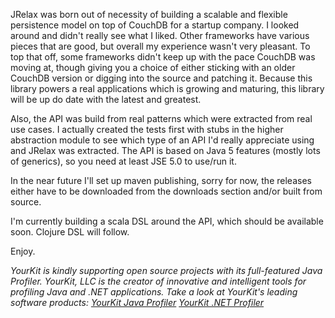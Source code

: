 JRelax was born out of necessity of building a scalable and flexible persistence model on top of CouchDB for a startup company.  I looked around and didn't really see what I liked.  Other frameworks have various pieces that are good, but overall my experience wasn't very pleasant.  To top that off, some frameworks didn't keep up with the pace CouchDB was moving at, though giving you a choice of either sticking with an older CouchDB version or digging into the source and patching it.  Because this library powers a real applications which is growing and maturing, this library will be up do date with the latest and greatest.  

Also, the API was build from real patterns which were extracted from real use cases.  I actually created the tests first with stubs in the higher abstraction module to see which type of an API I'd really appreciate using and JRelax was extracted.  The API is based on Java 5 features (mostly lots of generics), so you need at least JSE 5.0 to use/run it.

In the near future I'll set up maven publishing, sorry for now, the releases either have to be downloaded from the downloads section and/or built from source.

I'm currently building a scala DSL around the API, which should be available soon.  Clojure DSL will follow.

Enjoy.


_YourKit is kindly supporting open source projects with its full-featured Java Profiler.
YourKit, LLC is the creator of innovative and intelligent tools for profiling
Java and .NET applications. Take a look at YourKit's leading software products:
[YourKit Java Profiler](http://www.yourkit.com/java/profiler/index.jsp)
[YourKit .NET Profiler](http://www.yourkit.com/.net/profiler/index.jsp)_
